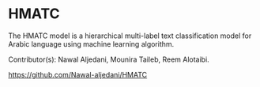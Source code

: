 # HMATC
The HMATC model is a hierarchical multi-label text classification model for Arabic language using machine learning algorithm.

Contributor(s): Nawal Aljedani,  Mounira Taileb,  Reem Alotaibi.

https://github.com/Nawal-aljedani/HMATC
